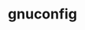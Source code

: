 ---
title: "gnuconfig"
layout: cache
categories: [package, develop-2024-11-03]
meta: {"versions": ["2024-07-27"], "compilers": ["apple-clang@=15.0.0", "gcc@=11.4.0", "gcc@=12.4.0", "gcc@=13.2.0", "gcc@=7.3.1", "gcc@=9.4.0"], "oss": ["amzn2", "ubuntu20.04", "ubuntu22.04", "ubuntu24.04", "ventura"], "platforms": ["darwin", "linux"], "targets": ["aarch64", "neoverse_n1", "neoverse_v1", "neoverse_v2", "ppc64le"], "stacks": ["aws-isc-aarch64", "aws-pcluster-neoverse_v1", "developer-tools-darwin", "e4s-neoverse-v2", "e4s-neoverse_v1", "e4s-power", "ml-darwin-aarch64-mps", "ml-linux-aarch64-cpu", "ml-linux-aarch64-cuda", "radiuss-aws-aarch64", "root"], "num_specs": 9, "num_specs_by_stack": {"root": 9, "ml-darwin-aarch64-mps": 1, "developer-tools-darwin": 1, "radiuss-aws-aarch64": 2, "aws-isc-aarch64": 2, "aws-pcluster-neoverse_v1": 2, "e4s-power": 1, "e4s-neoverse_v1": 1, "e4s-neoverse-v2": 1, "ml-linux-aarch64-cuda": 1, "ml-linux-aarch64-cpu": 1}}
spec_details: [{"hash": "d24z3af6udakplhz2zzw5dftodrroskf", "compiler": "apple-clang@=15.0.0", "versions": ["2024-07-27"], "os": "ventura", "platform": "darwin", "target": "aarch64", "variants": ["build_system=generic"], "stacks": ["root", "ml-darwin-aarch64-mps", "developer-tools-darwin"], "size": "-", "tarball": "https://binaries.spack.io/develop-2024-11-03/build_cache/darwin-ventura-aarch64/apple-clang-15.0.0/gnuconfig-2024-07-27/darwin-ventura-aarch64-apple-clang-15.0.0-gnuconfig-2024-07-27-d24z3af6udakplhz2zzw5dftodrroskf.spack"}, {"hash": "vrxedizphzklkmxzamy4wsfth2lqli4l", "compiler": "gcc@=7.3.1", "versions": ["2024-07-27"], "os": "amzn2", "platform": "linux", "target": "aarch64", "variants": ["build_system=generic"], "stacks": ["radiuss-aws-aarch64", "root", "aws-isc-aarch64"], "size": "-", "tarball": "https://binaries.spack.io/develop-2024-11-03/build_cache/linux-amzn2-aarch64/gcc-7.3.1/gnuconfig-2024-07-27/linux-amzn2-aarch64-gcc-7.3.1-gnuconfig-2024-07-27-vrxedizphzklkmxzamy4wsfth2lqli4l.spack"}, {"hash": "maeaibw3mlwpjz77mc27njin7woex2el", "compiler": "gcc@=7.3.1", "versions": ["2024-07-27"], "os": "amzn2", "platform": "linux", "target": "neoverse_n1", "variants": ["build_system=generic"], "stacks": ["radiuss-aws-aarch64", "root", "aws-isc-aarch64"], "size": "-", "tarball": "https://binaries.spack.io/develop-2024-11-03/build_cache/linux-amzn2-neoverse_n1/gcc-7.3.1/gnuconfig-2024-07-27/linux-amzn2-neoverse_n1-gcc-7.3.1-gnuconfig-2024-07-27-maeaibw3mlwpjz77mc27njin7woex2el.spack"}, {"hash": "d6lbyvmh2z6vckkoyk4lm7camvdh7u47", "compiler": "gcc@=12.4.0", "versions": ["2024-07-27"], "os": "amzn2", "platform": "linux", "target": "neoverse_n1", "variants": ["build_system=generic"], "stacks": ["root", "aws-pcluster-neoverse_v1"], "size": "-", "tarball": "https://binaries.spack.io/develop-2024-11-03/build_cache/linux-amzn2-neoverse_n1/gcc-12.4.0/gnuconfig-2024-07-27/linux-amzn2-neoverse_n1-gcc-12.4.0-gnuconfig-2024-07-27-d6lbyvmh2z6vckkoyk4lm7camvdh7u47.spack"}, {"hash": "aeui4kg75pbwij76ie2obqxyk5fhazz5", "compiler": "gcc@=12.4.0", "versions": ["2024-07-27"], "os": "amzn2", "platform": "linux", "target": "neoverse_v1", "variants": ["build_system=generic"], "stacks": ["root", "aws-pcluster-neoverse_v1"], "size": "-", "tarball": "https://binaries.spack.io/develop-2024-11-03/build_cache/linux-amzn2-neoverse_v1/gcc-12.4.0/gnuconfig-2024-07-27/linux-amzn2-neoverse_v1-gcc-12.4.0-gnuconfig-2024-07-27-aeui4kg75pbwij76ie2obqxyk5fhazz5.spack"}, {"hash": "ifqohz4x73nhno77khnlsipgqoxp4ff7", "compiler": "gcc@=9.4.0", "versions": ["2024-07-27"], "os": "ubuntu20.04", "platform": "linux", "target": "ppc64le", "variants": ["build_system=generic"], "stacks": ["e4s-power", "root"], "size": "-", "tarball": "https://binaries.spack.io/develop-2024-11-03/build_cache/linux-ubuntu20.04-ppc64le/gcc-9.4.0/gnuconfig-2024-07-27/linux-ubuntu20.04-ppc64le-gcc-9.4.0-gnuconfig-2024-07-27-ifqohz4x73nhno77khnlsipgqoxp4ff7.spack"}, {"hash": "7mygeinofpjbqnkipj3r4vh6biws4fjg", "compiler": "gcc@=11.4.0", "versions": ["2024-07-27"], "os": "ubuntu22.04", "platform": "linux", "target": "neoverse_v1", "variants": ["build_system=generic"], "stacks": ["e4s-neoverse_v1", "root"], "size": "-", "tarball": "https://binaries.spack.io/develop-2024-11-03/build_cache/linux-ubuntu22.04-neoverse_v1/gcc-11.4.0/gnuconfig-2024-07-27/linux-ubuntu22.04-neoverse_v1-gcc-11.4.0-gnuconfig-2024-07-27-7mygeinofpjbqnkipj3r4vh6biws4fjg.spack"}, {"hash": "ce4lmrnvsobowkliiwpjqcvv5t7bjl6z", "compiler": "gcc@=11.4.0", "versions": ["2024-07-27"], "os": "ubuntu22.04", "platform": "linux", "target": "neoverse_v2", "variants": ["build_system=generic"], "stacks": ["root", "e4s-neoverse-v2"], "size": "-", "tarball": "https://binaries.spack.io/develop-2024-11-03/build_cache/linux-ubuntu22.04-neoverse_v2/gcc-11.4.0/gnuconfig-2024-07-27/linux-ubuntu22.04-neoverse_v2-gcc-11.4.0-gnuconfig-2024-07-27-ce4lmrnvsobowkliiwpjqcvv5t7bjl6z.spack"}, {"hash": "hynenhleieitvbcldmvac5szbmjawa3b", "compiler": "gcc@=13.2.0", "versions": ["2024-07-27"], "os": "ubuntu24.04", "platform": "linux", "target": "aarch64", "variants": ["build_system=generic"], "stacks": ["ml-linux-aarch64-cuda", "ml-linux-aarch64-cpu", "root"], "size": "-", "tarball": "https://binaries.spack.io/develop-2024-11-03/build_cache/linux-ubuntu24.04-aarch64/gcc-13.2.0/gnuconfig-2024-07-27/linux-ubuntu24.04-aarch64-gcc-13.2.0-gnuconfig-2024-07-27-hynenhleieitvbcldmvac5szbmjawa3b.spack"}]
---